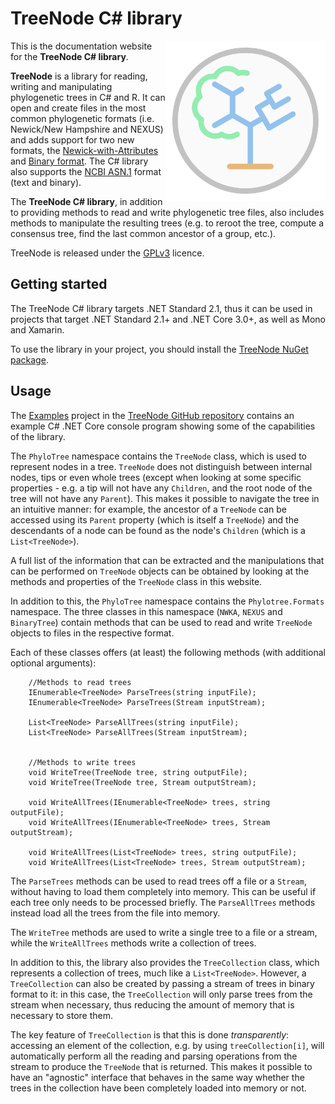 # TreeNode C# library

<div style="float:right"><img src="Logo.svg" width="256"></div>

This is the documentation website for the __TreeNode C# library__.

__TreeNode__ is a library for reading, writing and manipulating phylogenetic trees in C# and R. It can open and create files in the most common phylogenetic formats (i.e. Newick/New Hampshire and NEXUS) and adds support for two new formats, the [Newick-with-Attributes](https://github.com/arklumpus/TreeNode/blob/master/NWKA.md) and [Binary format](https://github.com/arklumpus/TreeNode/blob/master/BinaryTree.md). The C# library also supports the [NCBI ASN.1](https://www.ncbi.nlm.nih.gov/tools/treeviewer/biotreecontainer/) format (text and binary).

The __TreeNode C# library__, in addition to providing methods to read and write phylogenetic tree files, also includes methods to manipulate the resulting trees (e.g. to reroot the tree, compute a consensus tree, find the last common ancestor of a group, etc.).

TreeNode is released under the [GPLv3](https://www.gnu.org/licenses/gpl-3.0.html) licence.

## Getting started

The TreeNode C# library targets .NET Standard 2.1, thus it can be used in projects that target .NET Standard 2.1+ and .NET Core 3.0+, as well as Mono and Xamarin.

To use the library in your project, you should install the [TreeNode NuGet package](https://www.nuget.org/packages/TreeNode/).

## Usage

The [Examples](https://github.com/arklumpus/TreeNode/tree/master/CSharp/Examples) project in the [TreeNode GitHub repository](https://github.com/arklumpus/TreeNode) contains an example C# .NET Core console program showing some of the capabilities of the library.

The `PhyloTree` namespace contains the `TreeNode` class, which is used to represent nodes in a tree. `TreeNode` does not distinguish between internal nodes, tips or even whole trees (except when looking at some specific properties - e.g. a tip will not have any `Children`, and the root node of the tree will not have any `Parent`). This makes it possible to navigate the tree in an intuitive manner: for example, the ancestor of a `TreeNode` can be accessed using its `Parent` property (which is itself a `TreeNode`) and the descendants of a node can be found as the node's `Children` (which is a `List<TreeNode>`).

A full list of the information that can be extracted and the manipulations that can be performed on `TreeNode` objects can be obtained by looking at the methods and properties of the `TreeNode` class in this website.

In addition to this, the `PhyloTree` namespace contains the `Phylotree.Formats` namespace. The three classes in this namespace (`NWKA`, `NEXUS` and `BinaryTree`) contain methods that can be used to read and write `TreeNode` objects to files in the respective format.

Each of these classes offers (at least) the following methods (with additional optional arguments):

```Csharp
    //Methods to read trees
    IEnumerable<TreeNode> ParseTrees(string inputFile);
    IEnumerable<TreeNode> ParseTrees(Stream inputStream);

    List<TreeNode> ParseAllTrees(string inputFile);
    List<TreeNode> ParseAllTrees(Stream inputStream);


    //Methods to write trees
    void WriteTree(TreeNode tree, string outputFile);
    void WriteTree(TreeNode tree, Stream outputStream);

    void WriteAllTrees(IEnumerable<TreeNode> trees, string outputFile);
    void WriteAllTrees(IEnumerable<TreeNode> trees, Stream outputStream);

    void WriteAllTrees(List<TreeNode> trees, string outputFile);
    void WriteAllTrees(List<TreeNode> trees, Stream outputStream);
```

The `ParseTrees` methods can be used to read trees off a file or a `Stream`, without having to load them completely into memory. This can be useful if each tree only needs to be processed briefly. The `ParseAllTrees` methods instead load all the trees from the file into memory.

The `WriteTree` methods are used to write a single tree to a file or a stream, while the `WriteAllTrees` methods write a collection of trees.

In addition to this, the library also provides the `TreeCollection` class, which represents a collection of trees, much like a `List<TreeNode>`. However, a `TreeCollection` can also be created by passing a stream of trees in binary format to it: in this case, the `TreeCollection` will only parse trees from the stream when necessary, thus reducing the amount of memory that is necessary to store them.

The key feature of `TreeCollection` is that this is done _transparently_: accessing an element of the collection, e.g. by using `treeCollection[i]`, will automatically perform all the reading and parsing operations from the stream to produce the `TreeNode` that is returned. This makes it possible to have an "agnostic" interface that behaves in the same way whether the trees in the collection have been completely loaded into memory or not.